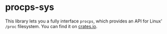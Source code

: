 # procps-sys

This library lets you a fully interface `procps`, which provides an API for Linux' `/proc` filesystem. You can find it on [crates.io](https://crates.io/crates/procps-sys/).
